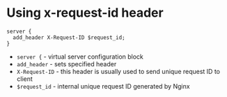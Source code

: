 # Using x-request-id header

```nginx
server {
  add_header X-Request-ID $request_id;
}
```

- `server {` - virtual server configuration block
- `add_header` - sets specified header
- `X-Request-ID` - this header is usually used to send unique request ID to client
- `$request_id` - internal unique request ID generated by Nginx



